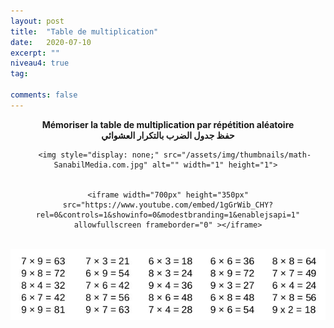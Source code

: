 ```yaml
---
layout: post
title:  "Table de multiplication"
date:   2020-07-10
excerpt: ""
niveau4: true
tag:

comments: false
---
```


<center>
  <strong>  
  Mémoriser la table de multiplication par répétition aléatoire <br>
    حفظ جدول الضرب بالتكرار العشوائي
</strong> 

	   <img style="display: none;" src="/assets/img/thumbnails/math-SanabilMedia.com.jpg" alt="" width="1" height="1"> 


    <iframe width="700px" height="350px" src="https://www.youtube.com/embed/1gGrWib_CHY?rel=0&controls=1&showinfo=0&modestbranding=1&enablejsapi=1" allowfullscreen frameborder="0" ></iframe>

<br>
	   	<img src="/assets/img/table-de-multiplication-sanabilmedia.jpg" alt="Table de multiplication" >
<br>	



</center>

